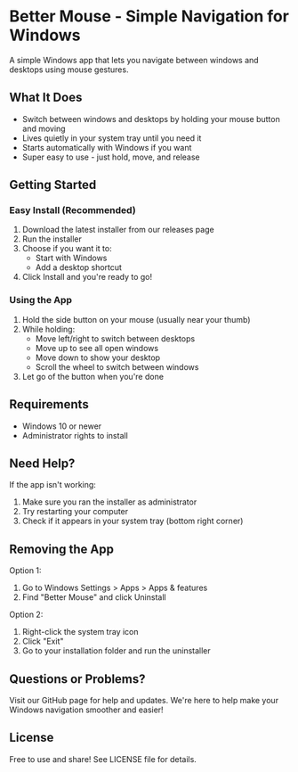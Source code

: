 # Better Mouse - Simple Navigation for Windows

A simple Windows app that lets you navigate between windows and desktops using mouse gestures.

## What It Does

- Switch between windows and desktops by holding your mouse button and moving
- Lives quietly in your system tray until you need it
- Starts automatically with Windows if you want
- Super easy to use - just hold, move, and release

## Getting Started

### Easy Install (Recommended)

1. Download the latest installer from our releases page
2. Run the installer 
3. Choose if you want it to:
   - Start with Windows
   - Add a desktop shortcut
4. Click Install and you're ready to go!

### Using the App

1. Hold the side button on your mouse (usually near your thumb)
2. While holding:
   - Move left/right to switch between desktops
   - Move up to see all open windows
   - Move down to show your desktop
   - Scroll the wheel to switch between windows
3. Let go of the button when you're done

## Requirements

- Windows 10 or newer
- Administrator rights to install

## Need Help?

If the app isn't working:
1. Make sure you ran the installer as administrator
2. Try restarting your computer
3. Check if it appears in your system tray (bottom right corner)

## Removing the App

Option 1:
1. Go to Windows Settings > Apps > Apps & features
2. Find "Better Mouse" and click Uninstall

Option 2:
1. Right-click the system tray icon
2. Click "Exit"
3. Go to your installation folder and run the uninstaller

## Questions or Problems?

Visit our GitHub page for help and updates. We're here to help make your Windows navigation smoother and easier!

## License

Free to use and share! See LICENSE file for details.
